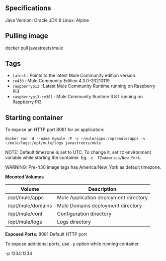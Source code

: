 
## Specifications

Java Version: Oracle JDK 8
Linux: Alpine

## Pulling image

docker pull javastreets/mule

## Tags

* `latest` : Points to the latest Mule Community edition version.
* `ce430` : Mule Community Edition 4.3.0-20210119
* `raspberrypi3` : Latest Mule Community Runtime running on Raspberry Pi3
* `raspberrypi3-ce381` : Mule Community Runtime 3.8.1 running on Raspberry Pi3

## Starting container
To expose an HTTP port 8081 for an application:

`docker run -d --name mymule -P -v ~/mule/apps:/opt/mule/apps -v ~/mule/logs:/opt/mule/logs javastreets/mule`

NOTE: Default timezone is set to UTC. To change it, set `TZ` environment variable while starting the container. Eg. `-e  TZ=America/New_York`.

WARNING: Pre-430 image tags has America/New_York as default timezone.

**Mounted Volumes**

| Volume |	Description |
| ----------- | ----------- |
| /opt/mule/apps |	Mule Application deployment directory |
| /opt/mule/domains |	Mule Domains deployment directory |
| /opt/mule/conf |	Configuration directory |
| /opt/mule/logs |	Logs directory |


**Exposed Ports:**
8081	Default HTTP port

To expose additional ports, use `-p` option while running container.

-p 1234:1234

